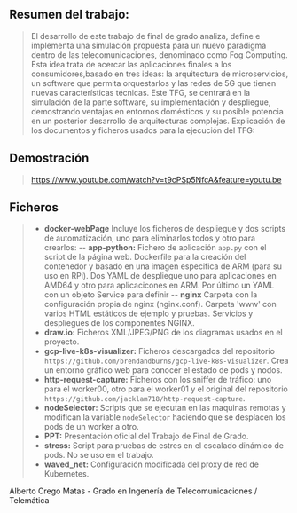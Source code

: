 
## Resumen del trabajo:

> El desarrollo de este trabajo de final de grado analiza, define e implementa una simulación propuesta para un nuevo paradigma dentro de las telecomunicaciones, denominado como Fog Computing.
> Esta idea trata de acercar las aplicaciones finales a los consumidores,basado en tres ideas: la arquitectura de microservicios, un software que permita orquestarlos y las redes de 5G que tienen nuevas características técnicas. Este TFG, se centrará en la simulación de la parte software, su implementación y despliegue, demostrando ventajas en entornos domésticos y su posible potencia en un posterior desarrollo de arquitecturas complejas.
> Explicación de los documentos y ficheros usados para la ejecución del TFG:

## Demostración
> https://www.youtube.com/watch?v=t9cPSp5NfcA&feature=youtu.be

## Ficheros

>  -  **docker-webPage** Incluye los ficheros de despliegue y dos scripts de automatización, uno para eliminarlos todos y otro para crearlos:
> -- **app-python:** Fichero de aplicación `app.py` con el script de la página web. Dockerfile para la creación del contenedor y basado en una imagen especifica de ARM (para su uso en RPi). Dos YAML de despliegue uno para aplicaciones en AMD64 y otro para aplicacicones en ARM. Por último un YAML con un objeto Service para definir
> -- **nginx** Carpeta con la configuración propia de nginx (nginx.conf). Carpeta 'www' con varios HTML estáticos de ejemplo y pruebas. Servicios y despliegues de los componentes NGINX.
>  -  **draw.io:** Ficheros XML/JPEG/PNG de los diagramas usados en el proyecto.
>  -  **gcp-live-k8s-visualizer:** Ficheros descargados del repositorio `https://github.com/brendandburns/gcp-live-k8s-visualizer`. Crea un entorno gráfico web para conocer el estado de pods y nodos.
>  -  **http-request-capture:** Ficheros con los sniffer de tráfico: uno para el worker00, otro para el worker01 y el original del repositorio `https://github.com/jacklam718/http-request-capture`.
>  -  **nodeSelector:** Scripts que se ejecutan en las maquinas remotas y modifican la variable `nodeSelector` haciendo que se desplacen los pods de un worker a otro.
>  -  **PPT:** Presentación oficial del Trabajo de Final de Grado.
>  -  **stress:** Script para pruebas de estres en el escalado dinámico de pods. No se uso en el trabajo.
>  -  **waved_net:** Configuración modificada del proxy de red de Kubernetes.



Alberto Crego Matas - Grado en Ingenería de Telecomunicaciones / Telemática
